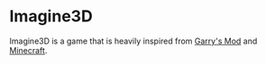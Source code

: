 # Imagine3D
Imagine3D is a game that is heavily inspired from [Garry's Mod](https://store.steampowered.com/app/4000/Garrys_Mod/) and [Minecraft](https://minecraft.net).
